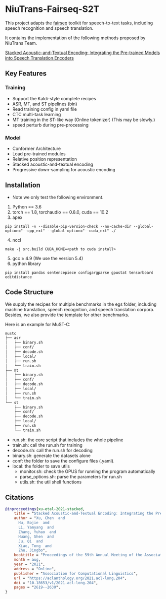 # NiuTrans-Fairseq-S2T

This project adapts the [fairseq](https://github.com/pytorch/fairseq) toolkit for speech-to-text tasks, including speech recognition and speech translation.

It contains the implementation of the following methods proposed by NiuTrans Team.

[Stacked Acoustic-and-Textual Encoding: Integrating the Pre-trained Models into Speech Translation Encoders](https://arxiv.org/abs/2105.05752)

## Key Features

### Training

- Support the Kaldi-style complete recipes
- ASR, MT, and ST pipelines (bin)
- Read training config in yaml file
- CTC multi-task learning
- MT training in the ST-like way (Online tokenizer) (This may be slowly.)
- speed perturb during pre-processing
  
### Model

- Conformer Architecture
- Load pre-trained modules
- Relative position representation
- Stacked acoustic-and-textual encoding
- Progressive down-sampling for acoustic encoding

## Installation

* Note we only test the following environment.

1. Python == 3.6
2. torch == 1.8, torchaudio == 0.8.0, cuda == 10.2
3. apex
```
pip install -v --disable-pip-version-check --no-cache-dir --global-option="--cpp_ext" --global-option="--cuda_ext" ./
```
4. nccl
```
make -j src.build CUDA_HOME=<path to cuda install>
```
5. gcc ≥ 4.9 (We use the version 5.4)
6. python library 
```
pip install pandas sentencepiece configargparse gpustat tensorboard editdistance
```

## Code Structure

We supply the recipes for multiple benchmarks in the egs folder, including machine translation, speech recognition, and speech translation corpora.
Besides, we also provide the template for other benchmarks.

Here is an example for MuST-C:

```markdown
mustc
├── asr
│   ├── binary.sh
│   ├── conf/
│   ├── decode.sh
│   ├── local/
│   ├── run.sh
│   └── train.sh
├── mt
│   ├── binary.sh
│   ├── conf/
│   ├── decode.sh
│   ├── local/
│   ├── run.sh
│   └── train.sh
└── st
    ├── binary.sh
    ├── conf/
    ├── decode.sh
    ├── local/
    ├── run.sh
    └── train.sh
```

* run.sh: the core script that includes the whole pipeline
* train.sh: call the run.sh for training
* decode.sh: call the run.sh for decoding
* binary.sh: generate the datasets alone
* conf: the folder to save the configure files (.yaml). 
* local: the folder to save utils
  * monitor.sh: check the GPUS for running the program automatically 
  * parse_options.sh: parse the parameters for run.sh
  * utils.sh: the util shell functions
  
## Citations

```bibtex
@inproceedings{xu-etal-2021-stacked,
    title = "Stacked Acoustic-and-Textual Encoding: Integrating the Pre-trained Models into Speech Translation Encoders",
    author = "Xu, Chen  and
      Hu, Bojie  and
      Li, Yanyang  and
      Zhang, Yuhao  and
      Huang, Shen  and
      Ju, Qi  and
      Xiao, Tong  and
      Zhu, Jingbo",
    booktitle = "Proceedings of the 59th Annual Meeting of the Association for Computational Linguistics and the 11th International Joint Conference on Natural Language Processing (Volume 1: Long Papers)",
    month = aug,
    year = "2021",
    address = "Online",
    publisher = "Association for Computational Linguistics",
    url = "https://aclanthology.org/2021.acl-long.204",
    doi = "10.18653/v1/2021.acl-long.204",
    pages = "2619--2630",
}
```